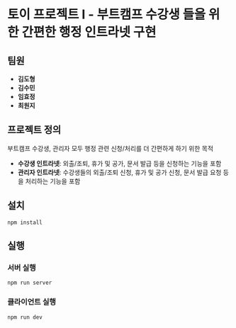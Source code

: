 # 토이 프로젝트 I - 부트캠프 수강생 들을 위한 간편한 행정 인트라넷 구현


## 팀원

- **김도형**
- **김수민**
- **임효정**
- **최원지**

## 프로젝트 정의

부트캠프 수강생, 관리자 모두 행정 관련 신청/처리를 더 간편하게 하기 위한 목적

- **수강생 인트라넷**: 외출/조퇴, 휴가 및 공가, 문서 발급 등을 신청하는 기능을 포함
- **관리자 인트라넷**: 수강생들의 외출/조퇴 신청, 휴가 및 공가 신청, 문서 발급 요청 등을 처리하는 기능을 포함

## 설치
```
npm install
```

## 실행

### 서버 실행

```
npm run server 
```

### 클라이언트 실행

```
npm run dev 
```

